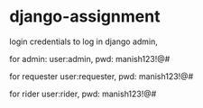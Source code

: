 # django-assignment
login credentials to log in django admin,

for admin:
user:admin, pwd: manish123!@#

for requester
user:requester, pwd: manish123!@#

for rider
user:rider, pwd: manish123!@#
